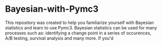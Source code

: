 # Bayesian-with-Pymc3
This repository was created to help you familiarize yourself with Bayesian statistics and learn to use Pymc3. Bayesian statistics can be used for many processes such as: identifying a change point in a series of occurences, A/B testing, survival analysis and many more. 
If you'd
